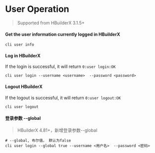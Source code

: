 # User Operation

> Supported from HBuilderX 3.1.5+

#### Get the user information currently logged in HBuilderX

```shell
cli user info
```

#### Log in HBuilderX

If the login is successful, it will return `0:user login:OK`

```shell
cli user login --username <username>  --password <password>
```


#### Logout HBuilderX

If the logout is successful, it will return `0:user logout:OK`

```shell
cli user logout
```

#### 登录参数 --global

> HBuilderX 4.81+，新增登录参数--global

```shell
# --global, 布尔值， 默认为false
cli user login --global true --username <用户名>  --password <密码>
```

